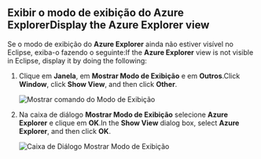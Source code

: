 ## <a name="display-the-azure-explorer-view"></a><span data-ttu-id="b3c89-101">Exibir o modo de exibição do Azure Explorer</span><span class="sxs-lookup"><span data-stu-id="b3c89-101">Display the Azure Explorer view</span></span>

<span data-ttu-id="b3c89-102">Se o modo de exibição do **Azure Explorer** ainda não estiver visível no Eclipse, exiba-o fazendo o seguinte:</span><span class="sxs-lookup"><span data-stu-id="b3c89-102">If the **Azure Explorer** view is not visible in Eclipse, display it by doing the following:</span></span>

1. <span data-ttu-id="b3c89-103">Clique em **Janela**, em **Mostrar Modo de Exibição** e em **Outros**.</span><span class="sxs-lookup"><span data-stu-id="b3c89-103">Click **Window**, click **Show View**, and then click **Other**.</span></span>

   ![Mostrar comando do Modo de Exibição](media/azure-toolkit-for-eclipse-show-azure-explorer/show-az-exp-01.png)

2. <span data-ttu-id="b3c89-105">Na caixa de diálogo **Mostrar Modo de Exibição** selecione **Azure Explorer** e clique em **OK**.</span><span class="sxs-lookup"><span data-stu-id="b3c89-105">In the **Show View** dialog box, select **Azure Explorer**, and then click **OK**.</span></span>

   ![Caixa de Diálogo Mostrar Modo de Exibição](media/azure-toolkit-for-eclipse-show-azure-explorer/show-az-exp-02.png)


